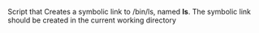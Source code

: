 Script that Creates a symbolic link to /bin/ls, named __ls__. The symbolic link should be created in the current working directory
